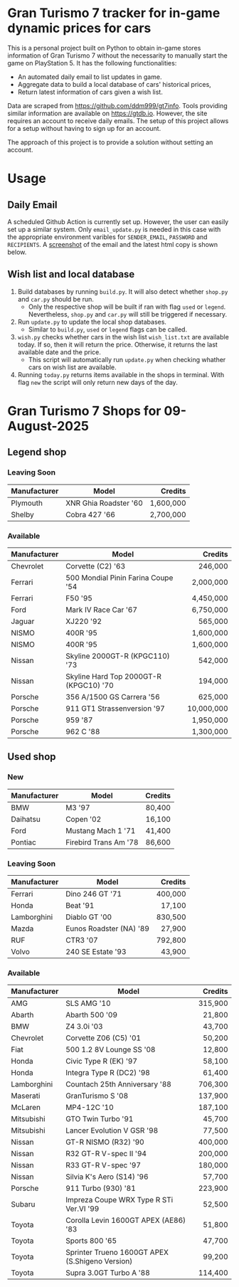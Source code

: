 # Gran Turismo 7 tracker for in-game dynamic prices for cars

This is a personal project built on Python to obtain in-game stores information of Gran Turismo 7 without the necessarity to manually start the game on PlayStation 5. It has the following functionalities:

- An automated daily email to list updates in game.
- Aggregate data to build a local database of cars' historical prices,
- Return latest information of cars given a wish list.

Data are scraped from https://github.com/ddm999/gt7info. Tools providing similar information are available on https://gtdb.io. However, the site requires an account to receive daily emails. The setup of this project allows for a setup without having to sign up for an account.

The approach of this project is to provide a solution without setting an account.

# Usage

## Daily Email

A scheduled Github Action is currently set up. However, the user can easily set up a similar system. Only `email_update.py` is needed in this case with the appropriate environment varibles for `SENDER_EMAIL`, `PASSWORD` and `RECIPIENTS`. A [screenshot](https://raw.githubusercontent.com/marcohoucheng/Gran-Turismo-7-Price-Tracker/main/data/email_screenshot.png) of the email and the latest html copy is shown below.

## Wish list and local database

1. Build databases by running `build.py`. It will also detect whether `shop.py` and `car.py` should be run.
    - Only the respective shop will be built if ran with flag `used` or `legend`. Nevertheless, `shop.py` and `car.py` will still be triggered if necessary.
2. Run `update.py` to update the local shop databases.
    - Similar to `build.py`, `used` or `legend` flags can be called.
3. `wish.py` checks whether cars in the wish list `wish_list.txt` are available today. If so, then it will return the price. Otherwise, it returns the last available date and the price.
    - This script will automatically run `update.py` when checking whather cars on wish list are available.
4. Running `today.py` returns items available in the shops in terminal. With flag `new` the script will only return new days of the day.


# Gran Turismo 7 Shops for 09-August-2025



## Legend shop

### Leaving Soon
 | Manufacturer | Model | Credits |
 | --- | --- | --: |
|Plymouth|XNR Ghia Roadster '60|1,600,000|
|Shelby|Cobra 427 '66|2,700,000|

### Available
 | Manufacturer | Model | Credits |
 | --- | --- | --: |
|Chevrolet|Corvette (C2) '63|246,000|
|Ferrari|500 Mondial Pinin Farina Coupe '54|2,000,000|
|Ferrari|F50 '95|4,450,000|
|Ford|Mark IV Race Car '67|6,750,000|
|Jaguar|XJ220 '92|565,000|
|NISMO|400R '95|1,600,000|
|NISMO|400R '95|1,600,000|
|Nissan|Skyline 2000GT-R (KPGC110) '73|542,000|
|Nissan|Skyline Hard Top 2000GT-R (KPGC10) '70|194,000|
|Porsche|356 A/1500 GS Carrera '56|625,000|
|Porsche|911 GT1 Strassenversion '97|10,000,000|
|Porsche|959 '87|1,950,000|
|Porsche|962 C '88|1,300,000|


## Used shop

### New
 | Manufacturer | Model | Credits |
 | --- | --- | --: |
|BMW|M3 '97|80,400|
|Daihatsu|Copen '02|16,100|
|Ford|Mustang Mach 1 '71|41,400|
|Pontiac|Firebird Trans Am '78|86,600|

### Leaving Soon
 | Manufacturer | Model | Credits |
 | --- | --- | --: |
|Ferrari|Dino 246 GT '71|400,000|
|Honda|Beat '91|17,100|
|Lamborghini|Diablo GT '00|830,500|
|Mazda|Eunos Roadster (NA) '89|27,900|
|RUF|CTR3 '07|792,800|
|Volvo|240 SE Estate '93|43,900|

### Available
 | Manufacturer | Model | Credits |
 | --- | --- | --: |
|AMG|SLS AMG '10|315,900|
|Abarth|Abarth 500 '09|21,800|
|BMW|Z4 3.0i '03|43,700|
|Chevrolet|Corvette Z06 (C5) '01|50,200|
|Fiat|500 1.2 8V Lounge SS '08|12,800|
|Honda|Civic Type R (EK) '97|58,100|
|Honda|Integra Type R (DC2) '98|61,400|
|Lamborghini|Countach 25th Anniversary '88|706,300|
|Maserati|GranTurismo S '08|137,900|
|McLaren|MP4-12C '10|187,100|
|Mitsubishi|GTO Twin Turbo '91|45,700|
|Mitsubishi|Lancer Evolution V GSR '98|77,500|
|Nissan|GT-R NISMO (R32) '90|400,000|
|Nissan|R32 GT-R V-spec II '94|200,000|
|Nissan|R33 GT-R V-spec '97|180,000|
|Nissan|Silvia K's Aero (S14) '96|57,700|
|Porsche|911 Turbo (930) '81|223,900|
|Subaru|Impreza Coupe WRX Type R STi Ver.VI '99|52,500|
|Toyota|Corolla Levin 1600GT APEX (AE86) '83|51,800|
|Toyota|Sports 800 '65|47,700|
|Toyota|Sprinter Trueno 1600GT APEX (S.Shigeno Version)|99,200|
|Toyota|Supra 3.0GT Turbo A '88|114,400|
